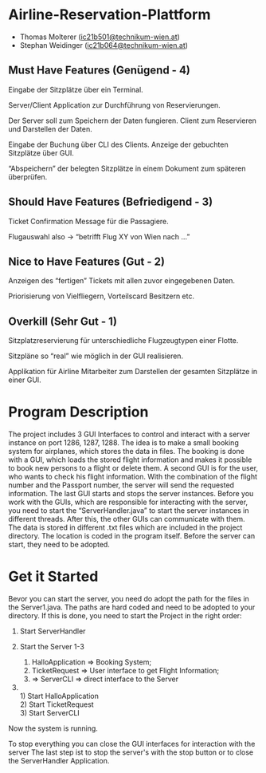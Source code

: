 # Airline-Reservation-Plattform

- Thomas Molterer (ic21b501@technikum-wien.at)
- Stephan Weidinger (ic21b064@technikum-wien.at)

## Must Have Features (Genügend - 4)

Eingabe der Sitzplätze über ein Terminal. 

Server/Client Application zur Durchführung von Reservierungen.

Der Server soll zum Speichern der Daten fungieren. Client zum Reservieren und Darstellen der Daten.

Eingabe der Buchung über CLI des Clients. Anzeige der gebuchten Sitzplätze über GUI.

“Abspeichern” der belegten Sitzplätze in einem Dokument zum späteren überprüfen.			

## Should Have Features (Befriedigend - 3)

Ticket Confirmation Message für die Passagiere.

Flugauswahl also -> “betrifft Flug XY von Wien nach …”

					
## Nice to Have Features (Gut - 2)

Anzeigen des “fertigen” Tickets mit allen zuvor eingegebenen Daten.

Priorisierung von Vielfliegern, Vorteilscard Besitzern etc.
						
## Overkill (Sehr Gut - 1)

Sitzplatzreservierung für unterschiedliche Flugzeugtypen einer Flotte.

Sitzpläne so “real” wie möglich in der GUI realisieren.

Applikation für Airline Mitarbeiter zum Darstellen der gesamten Sitzplätze in einer GUI.

# Program Description
The project includes 3 GUI Interfaces to control and interact with a server instance on port 1286, 1287, 1288.
The idea is to make a small booking system for airplanes, which stores the data in files. The booking is done with a GUI, which loads the stored flight information and makes it possible to book new persons to a flight or delete them.
A second GUI is for the user, who wants to check his flight information. With the combination of the flight number and the Passport number, the server will send the requested information.
The last GUI starts and stops the server instances.
Before you work with the GUIs, which are responsible for interacting with the server, you need to start the “ServerHandler.java” to start the server instances in different threads. After this, the other GUIs can communicate with them.
The data is stored in different .txt files which are included in the project directory.
The location is coded in the program itself. Before the server can start, they need to be adopted.

# Get it Started
Bevor you can start the server, you need do adopt the path for the files in the Server1.java.
The paths are hard coded and need to be adopted to your directory.
If this is done, you need to start the Project in the right order:<br>
1) Start ServerHandler
 
2) Start the Server 1-3 

	 1) HalloApplication => Booking System; 
	 2) TicketRequest => User interface to get Flight Information; 
	 3) => ServerCLI => direct interface to the Server
	 
3) <br>
	1) Start HalloApplication <br>
  	2) Start TicketRequest <br>
  	3) Start ServerCLI

Now the system is running.

To stop everything you can close the GUI interfaces for interaction with the server
The last step ist to stop the server's with the stop button or to close the ServerHandler Application.
